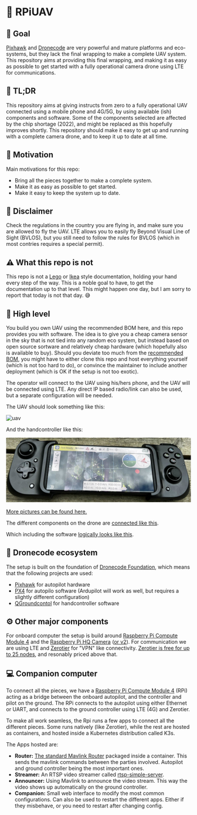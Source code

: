 # :helicopter: RPiUAV

## :dart: Goal

[Pixhawk](https://pixhawk.org/) and [Dronecode](https://www.dronecode.org/) are very powerful and mature platforms and eco-systems, but they lack the final wrapping to make a complete UAV system. This repository aims at providing this final wrapping, and making it as easy as possible to get started with a fully operational camera drone using LTE for communications.

## :book: TL;DR

This repository aims at giving instructs from zero to a fully operational UAV connected using a mobile phone and 4G/5G, by using available (ish) components and software. Some of the components selected are affected by the chip shortage (2022), and might be replaced as this hopefully improves shortly. This repository should make it easy to get up and running with a complete camera drone, and to keep it up to date at all time.

## :rocket: Motivation

Main motivations for this repo:

- Bring all the pieces together to make a complete system.
- Make it as easy as possible to get started.
- Make it easy to keep the system up to date.

## :rotating_light: Disclaimer

Check the regulations in the country you are flying in, and make sure you are allowed to fly the UAV. LTE allows you to easily fly Beyond Visual Line of Sight (BVLOS), but you still need to follow the rules for BVLOS (which in most contries requires a special permit).

## :warning: What this repo is not

This repo is not a [Lego](https://www.lego.com) or [Ikea](https://www.ikea.com/) style documentation, holding your hand every step of the way. This is a noble goal to have, to get the documentation up to that level. This might happen one day, but I am sorry to report that today is not that day. :sweat_smile:

## :compass: High level

You build you own UAV using the recommended BOM here, and this repo provides you with software. The idea is to give you a cheap camera sensor in the sky that is not tied into any random eco system, but instead based on open source sortware and relatively cheap hardware (which hopefully also is available to buy). Should you deviate too much from the [recommended BOM](bom.md), you might have to either clone this repo and host everything yourself (which is not too hard to do), or convince the maintainer to include another deployment (which is OK if the setup is not too exotic).

The operator will connect to the UAV using his/hers phone, and the UAV will be connected using LTE. Any direct IP based radio/link can also be used, but a separate configuration will be needed.

The UAV should look something like this:

![uav](media/uav_2.png)

And the handcontroller like this:

![hand controller](media/handcontroller.jpeg)

[More pictures can be found here.](pictures.md)

The different components on the drone are [connected like this](physical.md).

Which including the software [logically looks like this](logical.md).

## :busts_in_silhouette: Dronecode ecosystem

The setup is built on the foundation of [Dronecode Foundation](https://www.dronecode.org/), which means that the following projects are used:

- [Pixhawk](https://pixhawk.org/) for autopilot hardware
- [PX4](https://px4.io/) for autopilo software (Ardupilot will work as well, but requires a slightly different configuration)
- [QGroundcontol](http://qgroundcontrol.com/) for handcontroller software

## :gear: Other major components

For onboard computer the setup is build around [Raspberry Pi Compute Module 4](https://www.raspberrypi.com/products/compute-module-4) and the [Raspberry Pi HQ Camera](https://www.raspberrypi.com/products/raspberry-pi-high-quality-camera/) ([or v2](https://www.raspberrypi.com/products/camera-module-v2/)). For communication we are using LTE and [Zerotier](https://www.zerotier.com/) for "VPN" like connectivity. [Zerotier is free for up to 25 nodes](https://www.zerotier.com/pricing/), and resonably priced above that.

## :computer: Companion computer

To connect all the pieces, we have a [Raspberry Pi Compute Module 4](https://www.raspberrypi.com/products/compute-module-4) (RPi) acting as a bridge between the onboard autopilot, and the controller and pilot on the ground. The RPi connects to the autopilot using either Ethernet or UART, and connects to the ground controller using LTE (4G) and Zerotier.

To make all work seamless, the Rpi runs a few apps to connect all the different pieces. Some runs natively (like Zerotier), while the rest are hosted as containers, and hosted inside a Kubernetes distribution called K3s.

The Apps hosted are:

- __Router:__ [The standard Mavlink Router](https://github.com/mavlink-router/mavlink-router) packaged inside a container. This sends the mavlink commands between the parties involved. Autopilot and ground controller being the most important ones.
- __Streamer:__ An RTSP video streamer called [rtsp-simple-server](https://github.com/aler9/rtsp-simple-server).
- __Announcer:__ Using Mavlink to announce the video stream. This way the video shows up automatically on the ground controller.
- __Companion:__ Small web interface to modify the most common configurations. Can also be used to restart the different apps. Either if they misbehave, or you need to restart after changing config.
